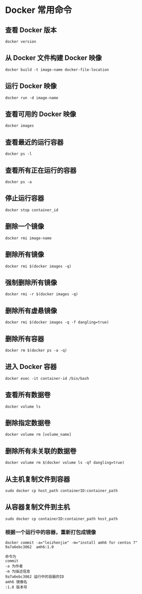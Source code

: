 # Docker 常用命令
## 查看 Docker 版本
```
docker version
```
## 从 Docker 文件构建 Docker 映像
```
docker build -t image-name docker-file-location
```
## 运行 Docker 映像
```
docker run -d image-name
```
## 查看可用的 Docker 映像
```
docker images
```
## 查看最近的运行容器
```
docker ps -l
```
## 查看所有正在运行的容器
```
docker ps -a
```
## 停止运行容器
```
docker stop container_id
```
## 删除一个镜像
```
docker rmi image-name
```
## 删除所有镜像
```
docker rmi $(docker images -q)
```
## 强制删除所有镜像
```
docker rmi -r $(docker images -q)
```
## 删除所有虚悬镜像
```
docker rmi $(docker images -q -f dangling=true)
```
## 删除所有容器
```
docker rm $(docker ps -a -q)
```
## 进入 Docker 容器
```
docker exec -it container-id /bin/bash
```
## 查看所有数据卷
```
docker volume ls
```
## 删除指定数据卷
```
docker volume rm [volume_name]
```
## 删除所有未关联的数据卷
```
docker volume rm $(docker volume ls -qf dangling=true)
```
## 从主机复制文件到容器
```
sudo docker cp host_path containerID:container_path
```
## 从容器复制文件到主机
```
sudo docker cp containerID:container_path host_path
```

###  根据一个运行中的容器，重新打包成镜像

```
docker commit -a="leizhenjie" -m="install amh6 for centos 7" 9a7a6ebc3862  amh6:1.0
```

```
命令为 
commit  
-a 为作者
-m 为描述信息                                                                                                             9a7a6ebc3862 运行中的容器的ID                                                                                                                                        amh6 镜像名                                                                                                                                                 :1.0 版本号
```

